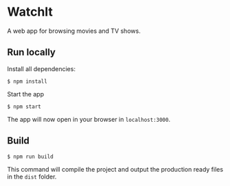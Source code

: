# WatchIt
A web app for browsing movies and TV shows.

## Run locally
Install all dependencies:
```
$ npm install
```

Start the app
```
$ npm start
```

The app will now open in your browser in `localhost:3000`.

## Build
```
$ npm run build
```
This command will compile the project and output the production ready files in the `dist` folder.
